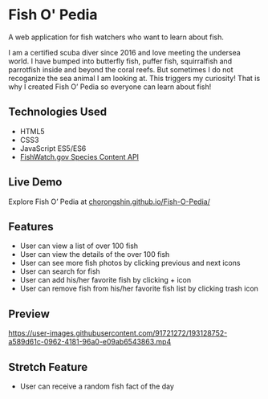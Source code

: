 # Fish O' Pedia

A web application for fish watchers who want to learn about fish.

I am a certified scuba diver since 2016 and love meeting the undersea world. I have bumped into  butterfly fish, puffer fish, squirralfish and parrotfish inside and beyond the coral reefs. But sometimes I do not recoganize the sea animal I am looking at. This triggers my curiosity! That is why I created Fish O’ Pedia so everyone can learn about fish!

## Technologies Used
* HTML5
* CSS3
* JavaScript ES5/ES6
* [FishWatch.gov Species Content API](https://www.fishwatch.gov/developers)

## Live Demo
Explore Fish O’ Pedia at [chorongshin.github.io/Fish-O-Pedia/](https://chorongshin.github.io/Fish-O-Pedia/)

## Features
* User can view a list of over 100 fish
* User can view the details of the over 100 fish
* User can see more fish photos by clicking previous and next icons
* User can search for fish
* User can add his/her favorite fish by clicking + icon 
* User can remove fish from his/her favorite fish list by clicking trash icon


## Preview
https://user-images.githubusercontent.com/91721272/193128752-a589d61c-0962-4181-96a0-e09ab6543863.mp4

## Stretch Feature
* User can receive a random fish fact of the day

